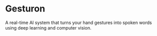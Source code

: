 # Gesturon
A real-time AI system that turns your hand gestures into spoken words using deep learning and computer vision.
